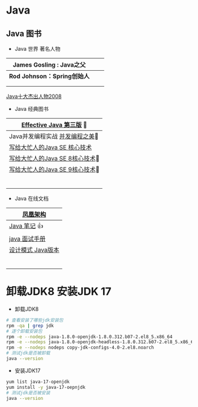 # Java 

## Java 图书

- Java 世界 著名人物

| James Gosling : Java之父      |      |      |
| ----------------------------- | ---- | ---- |
| **Rod Johnson：Spring创始人** |      |      |
|                               |      |      |
|                               |      |      |

[Java十大杰出人物2008](https://blog.csdn.net/java2000_net/article/details/3479105)

- Java 经典图书 

| [Effective Java 第三版](https://www.bookstack.cn/books/effective-java-3rd-chinese) :book: |
| ------------------------------------------------------------ |
| Java并发编程实战 [并发编程之美](https://www.bookstack.cn/books/java-concurrency-note):book: |
| [写给大忙人的Java SE 核心技术](https://pan.baidu.com/)       |
| [写给大忙人的Java SE 8核心技术](https://pan.baidu.com/):book: |
| [写给大忙人的Java SE 9核心技术](https://pan.baidu.com/):book: |
|                                                              |
|                                                              |
|                                                              |
|                                                              |
|                                                              |
|                                                              |

- Java 在线文档

| [凤凰架构](https://icyfenix.cn/)                             |
| ------------------------------------------------------------ |
| [Java 笔记](https://www.bookstack.cn/books/sdky-java-note) :thumbsup: |
| [java 面试手册](https://www.bookstack.cn/books/java_interview_manual) |
| [设计模式 Java版本](https://www.bookstack.cn/books/design-pattern-java) |
|                                                              |
|                                                              |
|                                                              |
|                                                              |
|                                                              |
|                                                              |



# 卸载JDK8 安装JDK 17

- 卸载JDK8

```bash
# 查看安装了哪些jdk安装包
rpm -qa | grep jdk
# 逐个卸载安装包
rpm -e --nodeps java-1.8.0-openjdk-1.8.0.312.b07-2.el8_5.x86_64
rpm -e --nodeps java-1.8.0-openjdk-headless-1.8.0.312.b07-2.el8_5.x86_64
rpm -e --nodeps nodeps copy-jdk-configs-4.0-2.el8.noarch
# 测试jdk是否被卸载
java --version
```

- 安装JDK17

```bash
yum list java-17-openjdk
yum install -y java-17-oepnjdk
# 测试jdk是否被安装
java --version
```

